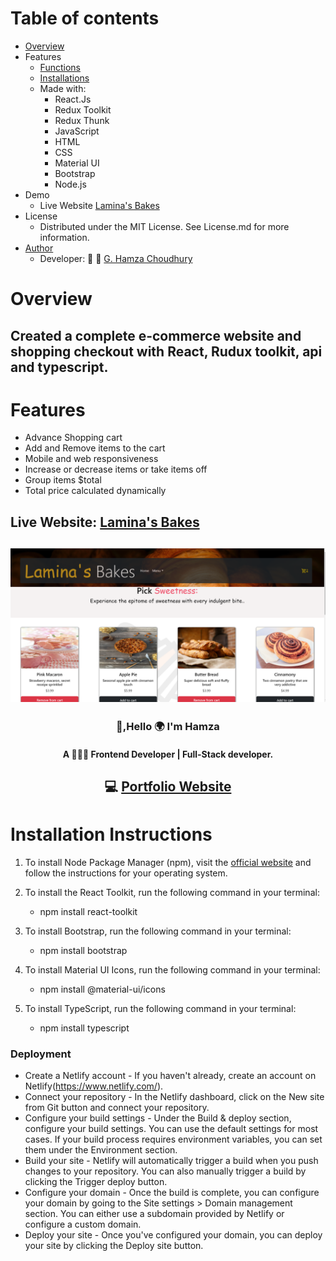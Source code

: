 
# Table of contents
* <a href="#overview">Overview </a>
* Features
  * <a href="#Features">Functions </a>
  * <a href="#installing">Installations</a>
  * Made with:
    * React.Js
    * Redux Toolkit
    * Redux Thunk
    * JavaScript
    * HTML
    * CSS
    * Material UI
    * Bootstrap
    * Node.js
* Demo
	* Live Website  [Lamina's Bakes](https://laminabakes.netlify.app/)
* License
  * Distributed under the MIT License. See License.md for more information.
* <a href="#author">Author<a/>
  * Developer: 👔 🔗 [G. Hamza Choudhury](https://www.linkedin.com/in/devhamza/)
# <div id="overview">Overview </div>
   ## Created a complete e-commerce website and shopping checkout with React, Rudux toolkit, api and typescript.
# <div id="Features">Features</div>
* Advance Shopping cart
* Add and Remove items to the cart
* Mobile and web responsiveness
* Increase or decrease items or take items off 
* Group items $total
* Total price calculated dynamically
## Live Website: [Lamina's Bakes](https://laminabakes.netlify.app/)
## <img src="./src/assests/Lamina's Bakes.png">

### <div align="center" id="author">👋,Hello 🌍 I'm Hamza  </div>

#### <div align="center"> A 🧑🏻‍💻 Frontend Developer | Full-Stack developer. </div>

## <div align="center">💻 [Portfolio Website](https://gcteam.dev) </div>

# <div id="installing">Installation Instructions</div>

1. To install Node Package Manager (npm), visit the [official website](https://www.npmjs.com/get-npm) and follow the instructions for your operating system.

2. To install the React Toolkit, run the following command in your terminal:
   * npm install react-toolkit
3. To install Bootstrap, run the following command in your terminal:
   * npm install bootstrap
4. To install Material UI Icons, run the following command in your terminal:
   * npm install @material-ui/icons
5. To install TypeScript, run the following command in your terminal:
   * npm install typescript

### Deployment
 * Create a Netlify account - If you haven't already, create an account on Netlify(https://www.netlify.com/).
 * Connect your repository - In the Netlify dashboard, click on the New site from Git button and connect your repository.
 * Configure your build settings - Under the Build & deploy section, configure your build settings. You can use the default settings for most cases. If your build process requires environment variables, you can set them under the Environment section.
 * Build your site - Netlify will automatically trigger a build when you push changes to your repository. You can also manually trigger a build by clicking the Trigger deploy button.
* Configure your domain - Once the build is complete, you can configure your domain by going to the Site settings > Domain management section. You can either use a subdomain provided by Netlify or configure a custom domain.
* Deploy your site - Once you've configured your domain, you can deploy your site by clicking the Deploy site button.


